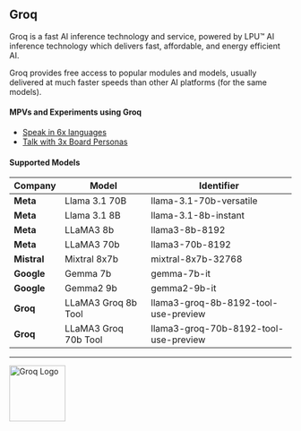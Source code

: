 ## Groq

Groq is a fast AI inference technology and service, powered by LPU™ AI inference technology which delivers fast, affordable, and energy efficient AI.

Groq provides free access to popular modules and models, usually delivered at much faster speeds than other AI platforms (for the same models).

#### MPVs and Experiments using Groq

 - [Speak in 6x languages      ](docs/platforms/groq/speak-in-6-languages)
 - [Talk with 3x Board Personas](docs/platforms/groq/multiple-board-personas)

#### Supported Models

| **Company** | **Model**                | **Identifier**                          |
|-------------|--------------------------|-----------------------------------------|
| **Meta**    | Llama 3.1 70B            | llama-3.1-70b-versatile                 |
| **Meta**    | Llama 3.1 8B             | llama-3.1-8b-instant                    |
| **Meta**    | LLaMA3 8b                | llama3-8b-8192                          |
| **Meta**    | LLaMA3 70b               | llama3-70b-8192                         |
| **Mistral** | Mixtral 8x7b             | mixtral-8x7b-32768                      |
| **Google**  | Gemma 7b                 | gemma-7b-it                             |
| **Google**  | Gemma2 9b                | gemma2-9b-it                            |
| **Groq**    | LLaMA3 Groq 8b Tool      | llama3-groq-8b-8192-tool-use-preview    |
| **Groq**    | LLaMA3 Groq 70b Tool     | llama3-groq-70b-8192-tool-use-preview   |


----
<img src="https://wow.groq.com/wp-content/uploads/2024/03/PBG-mark1-black.svg" alt="Groq Logo" width="100"/>

